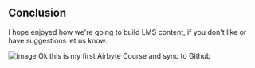 ## Conclusion

I hope enjoyed how we're going to build LMS content, if you don't like or have suggestions let us know.

![image](https://media0.giphy.com/media/xUPOqo6E1XvWXwlCyQ/giphy.gif?cid=6c09b952j2k02y0k2y18fi39eclqq260b3sc2pl62bg1texs&ep=v1_internal_gif_by_id&rid=giphy.gif&ct=g)
Ok this is my first Airbyte Course and sync to Github
